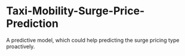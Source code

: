 # Taxi-Mobility-Surge-Price-Prediction
A predictive model, which could help predicting the surge pricing type proactively.
